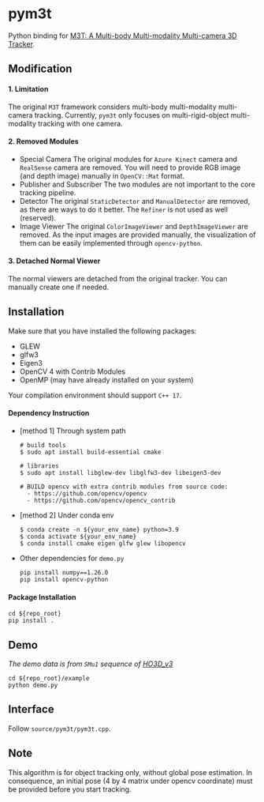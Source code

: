 # pym3t

Python binding for [M3T: A Multi-body Multi-modality Multi-camera 3D Tracker](https://github.com/DLR-RM/3DObjectTracking/tree/master/M3T).



## Modification
#### 1. Limitation
The original `M3T` framework considers multi-body multi-modality multi-camera tracking. 
Currently, `pym3t` only focuses on multi-rigid-object multi-modality tracking with one camera.

#### 2. Removed Modules
- Special Camera
    The original modules for `Azure Kinect` camera and `RealSense` camera are removed. You will need to provide RGB image (and depth image) manually in `OpenCV::Mat` format.
- Publisher and Subscriber
    The two modules are not important to the core tracking pipeline.
- Detector
    The original `StaticDetector` and `ManualDetector` are removed, as there are ways to do it better. The `Refiner` is not used as well (reserved).
- Image Viewer
    The original `ColorImageViewer` and `DepthImageViewer` are removed. As the input images are provided manually, the visualization of them can be easily implemented through `opencv-python`. 

#### 3. Detached Normal Viewer
The normal viewers are detached from the original tracker. You can manually create one if needed.


## Installation
Make sure that you have installed the following packages:
- GLEW
- glfw3
- Eigen3
- OpenCV 4 with Contrib Modules
- OpenMP (may have already installed on your system)

Your compilation environment should support `C++ 17`.

#### Dependency Instruction
- [method 1] Through system path
  ```
  # build tools
  $ sudo apt install build-essential cmake
  
  # libraries
  $ sudo apt install libglew-dev libglfw3-dev libeigen3-dev

  # BUILD opencv with extra contrib modules from source code:
    - https://github.com/opencv/opencv
    - https://github.com/opencv/opencv_contrib
  ```

- [method 2] Under conda env
  ```
  $ conda create -n ${your_env_name} python=3.9
  $ conda activate ${your_env_name}
  $ conda install cmake eigen glfw glew libopencv
  ```

- Other dependencies for `demo.py`
  ```
  pip install numpy==1.26.0
  pip install opencv-python
  ```

#### Package Installation
```
cd ${repo_root}
pip install .
```


## Demo
*The demo data is from `SMu1` sequence of [HO3D_v3](https://github.com/shreyashampali/ho3d)*

```
cd ${repo_root}/example
python demo.py
```



## Interface
Follow `source/pym3t/pym3t.cpp`.


## Note
This algorithm is for object tracking only, without global pose estimation. In consequence, an initial pose (4 by 4 matrix under opencv coordinate) must be provided before you start tracking.
